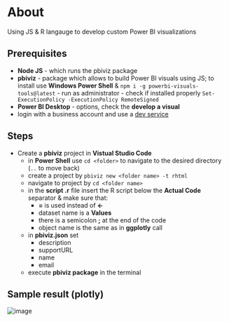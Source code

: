 # About
Using JS & R langauge to develop custom Power BI visualizations
## Prerequisites
- **Node JS** - which runs the pbiviz package
- **pbiviz** - package which allows to build Power BI visuals using JS;
  to install use **Windows Power Shell** & `npm i -g powerbi-visuals-tools@latest`
	  - run as administrator
	  - check if installed properly `Set-ExecutionPolicy -ExecutionPolicy RemoteSigned`
- **Power BI Desktop** - options, check the **develop a visual** 
- login with a business account and use a [dev service](https://app.powerbi.com/user/user-settings/developer-settings?experience=power-bi)
## Steps
- Create a **pbiviz** project in **Vistual Studio Code**
	- in **Power Shell** use `cd <folder>` to navigate to the desired directory (`..` to move back)
	- create a project by `pbiviz new <folder name> -t rhtml `
	- navigate to project by `cd <folder name>`
	- in the **script .r** file insert the R script below the **Actual Code** separator & make sure that:
		- **=** is used instead of **<-**
		- dataset name is a **Values**
		- there is a semicolon **;** at the end of the code
		- object name is the same as in **ggplotly** call
	- in **pbiviz.json** set
		- description
		- supportURL
		- name
		- email
	- execute **pbiviz package** in the terminal
 
## Sample result (plotly)
![image](https://github.com/StellAuror/r2pbi/assets/100155329/dd8377ee-2e81-4fb0-a398-6ac0cf17f467)

